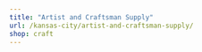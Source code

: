 ```yaml
---
title: "Artist and Craftsman Supply"
url: /kansas-city/artist-and-craftsman-supply/
shop: craft
---
```

